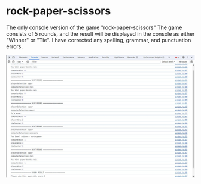 # rock-paper-scissors

The only console version of the game "rock-paper-scissors"
The game consists of 5 rounds, and the result will be displayed in the console as either "Winner" or "Tie". I have corrected any spelling, grammar, and punctuation errors.

![alt](./01.jpg)
